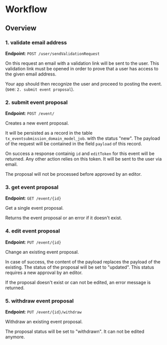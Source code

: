 Workflow
========


## Overview

### 1. validate email address

**Endpoint**: `POST /user/sendValidationRequest`

On this request an email with a validation link will be sent to the user. This validation link must be opened in order to prove that a user has access to the given email address.

Your app should then recognize the user and proceed to posting the event. (see: `2. submit event proposal`).

### 2. submit event proposal

**Endpoint**: `POST /event/`

Creates a new event proposal.

It will be persisted as a record in the table `tx_eventsubmission_domain_model_job`. with the status "new". The payload of the request will be contained in the field `payload` of this record.

On success a response containig `id` and `editToken` for this event will be returned.
Any other action relies on this token. It will be sent to the user via email.

The proposal will not be processed before approved by an editor.

### 3. get event proposal
**Endpoint**:  `GET /event/{id}`

Get a single event proposal.

Returns the event proposal or an error if it doesn't exist.


### 4. edit event proposal

**Endpoint**:  `PUT /event/{id}`

Change an existing event proposal.

In case of success, the content of the payload replaces the payload of the existing.
The status of the proposal will be set to "updated". This status requires a new approval by an editor.

If the proposal doesn't exist or can not be edited, an error message is returned.

### 5. withdraw event proposal

**Endpoint**:  `PUT /event/{id}/withdraw`

Withdraw an existing event proposal.

The proposal status will be set to "withdrawn". It can not be edited anymore.
